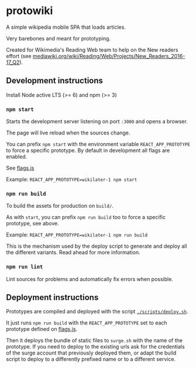 # protowiki

A simple wikipedia mobile SPA that loads articles.

Very barebones and meant for prototyping.

Created for Wikimedia's Reading Web team to help on the New readers effort (see
[mediawiki.org/wiki/Reading/Web/Projects/New_Readers_2016-17_Q2][mwnewreaders]).

## Development instructions

Install Node active LTS (>= 6) and npm (>= 3)

### `npm start`

Starts the development server listening on port `:3000` and opens a browser.

The page will live reload when the sources change.

You can prefix `npm start` with the environment variable `REACT_APP_PROTOTYPE`
to force a specific prototype. By default in development all flags are enabled.

See [flags.js][flags]

Example: `REACT_APP_PROTOTYPE=wikilater-1 npm start`

### `npm run build`

To build the assets for production on `build/`.

As with `start`, you can prefix `npm run build` too to force a specific
prototype, see above.

Example: `REACT_APP_PROTOTYPE=wikilater-1 npm run build`

This is the mechanism used by the deploy script to generate and deploy all the
different variants. Read ahead for more information.

### `npm run lint`

Lint sources for problems and automatically fix errors when possible.

## Deployment instructions

Prototypes are compiled and deployed with the script
[`./scripts/deploy.sh`][deploy].

It just runs `npm run build` with the `REACT_APP_PROTOTYPE` set to each
prototype defined on [flags.js][flags].

Then it deploys the bundle of static files to `surge.sh` with the name of the
prototype. If you need to deploy to the existing urls ask for the credentials
of the surge account that previously deployed them, or adapt the build script
to deploy to a differently prefixed name or to a different service.



[flags]: https://github.com/joakin/protowiki/blob/master/src/flags.js
[deploy]: https://github.com/joakin/protowiki/blob/master/scripts/deploy.sh
[mwnewreaders]: https://www.mediawiki.org/wiki/Reading/Web/Projects/New_Readers_2016-17_Q2
